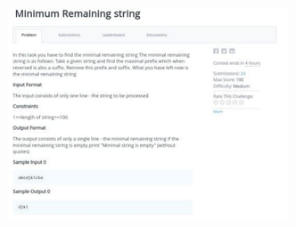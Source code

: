 ![Question 2](https://github.com/prabhu30/coding/blob/main/Python/Set%20-%201/Question%202/images/Minimum%20Remaining%20String.jpg)
